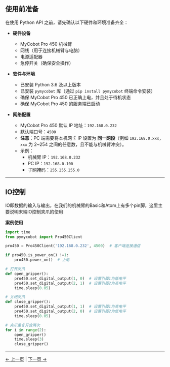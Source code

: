 ## 使用前准备

在使用 Python API 之前，请先确认以下硬件和环境准备齐全：

- **硬件设备**  
  - MyCobot Pro 450 机械臂  
  - 网线（用于连接机械臂与电脑）  
  - 电源适配器  
  - 急停开关（确保安全操作）

- **软件与环境**  
  - 已安装 Python 3.6 及以上版本  
  - 已安装 `pymycobot` 库（通过 `pip install pymycobot` 终端命令安装）  
  - 确保 MyCobot Pro 450 已正确上电，并且处于待机状态  
  - 确保 MyCobot Pro 450 的服务端已启动  

- **网络配置**  
  - MyCobot Pro 450 默认 IP 地址：`192.168.0.232`  
  - 默认端口号：`4500`  
  - **注意**：PC 端需要将本机网卡 IP 设置为 **同一网段**（例如 `192.168.0.xxx`，`xxx` 为 2~254 之间的任意数，且不能与机械臂冲突）。  
  - 示例：  
    - 机械臂 IP：`192.168.0.232`  
    - PC IP：`192.168.0.100`  
    - 子网掩码：`255.255.255.0`

---

## IO控制

IO即数据的输入与输出，在我们的机械臂的Basic和Atom上有多个pin脚，这里主要说明末端IO控制夹爪的使用

**案例使用**

```python
import time
from pymycobot import Pro450Client

pro450 = Pro450Client('192.168.0.232', 4500)  # 客户端连接通信

if pro450.is_power_on() !=1:
    pro450.power_on()  # 上电

# 打开夹爪
def open_gripper():
    pro450.set_digital_output(1, 0)  # 设置引脚1为低电平
    pro450.set_digital_output(2, 1)  # 设置引脚2为高电平
    time.sleep(0.05)

# 关闭夹爪
def close_gripper():
    pro450.set_digital_output(1, 1)  # 设置引脚1为高电平
    pro450.set_digital_output(2, 0)  # 设置引脚2为低电平
    time.sleep(0.05)

# 夹爪重复开合两次
for i in range(2):
    open_gripper()
    time.sleep(3)
    close_gripper()
```

---

[← 上一页](./4_coord.md) | [下一页 →](./6_gripper.md)